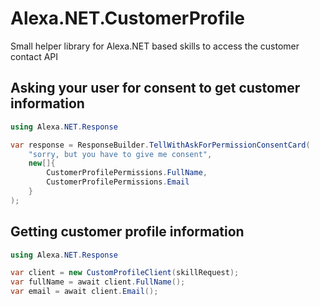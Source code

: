 # Alexa.NET.CustomerProfile
Small helper library for Alexa.NET based skills to access the customer contact API

## Asking your user for consent to get customer information
```csharp
using Alexa.NET.Response

var response = ResponseBuilder.TellWithAskForPermissionConsentCard(
    "sorry, but you have to give me consent",
    new[]{
        CustomerProfilePermissions.FullName,
        CustomerProfilePermissions.Email
    }
);
```
## Getting customer profile information
```csharp
using Alexa.NET.Response

var client = new CustomProfileClient(skillRequest);
var fullName = await client.FullName();
var email = await client.Email();
```

